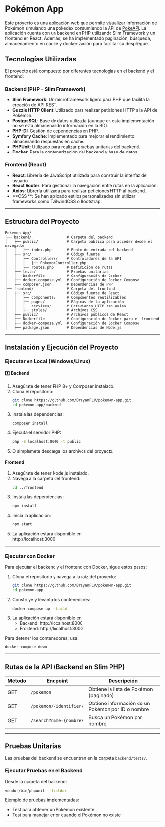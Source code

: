  
# Pokémon App
Este proyecto es una aplicación web que permite visualizar información de Pokémon simulando una pokedex consumiendo la API de [PokeAPI](https://pokeapi.co/). La aplicación cuenta con un backend en PHP utilizando Slim Framework y un frontend en React. Además, se ha implementado paginación, búsqueda, almacenamiento en caché y dockerización para facilitar su despliegue.  

## Tecnologías Utilizadas 
El proyecto está compuesto por diferentes tecnologías en el backend y el frontend:

### Backend (PHP - Slim Framework)
- **Slim Framework**: Un microframework ligero para PHP que facilita la creación de API REST.
- **Guzzle HTTP Client**: Utilizado para realizar peticiones HTTP a la API de Pokémon.
- **PostgreSQL**: Base de datos utilizada (aunque en esta implementación no se está almacenando información en la BD).
- **PHP-DI**: Gestión de dependencias en PHP.
- **Symfony Cache**: Implementado para mejorar el rendimiento almacenando respuestas en caché.
- **PHPUnit**: Utilizado para realizar pruebas unitarias del backend.
- **Docker**: Para la contenerización del backend y base de datos.

### Frontend (React)
- **React**: Librería de JavaScript utilizada para construir la interfaz de usuario.
- **React Router**: Para gestionar la navegación entre rutas en la aplicación.
- **Axios**: Librería utilizada para realizar peticiones HTTP al backend.
- **CSS **: Se han aplicado estilos personalizados sin utilizar frameworks como TailwindCSS o Bootstrap.

---

## **Estructura del Proyecto**  
```
Pokemon-App/
│── backend/                # Carpeta del backend
│   ├── public/             # Carpeta pública para acceder desde el navegador
│   │   ├── index.php       # Punto de entrada del backend
│   ├── src/                # Código fuente
│   │   ├── Controllers/    # Controladores de la API
│   │   │   ├── PokemonController.php
│   │   ├── routes.php      # Definición de rutas
│   ├── tests/              # Pruebas unitarias
│   ├── Dockerfile          # Configuración de Docker
│   ├── docker-compose.yml  # Configuración de Docker Compose
│   ├── composer.json       # Dependencias de PHP
│── frontend/               # Carpeta del frontend
│   ├── src/                # Código fuente de React
│   │   ├── components/     # Componentes reutilizables
│   │   ├── pages/          # Páginas de la aplicación
│   │   ├── services/       # Peticiones HTTP con Axios
│   │   ├── styles/         # Archivos CSS
│   ├── public/             # Archivos públicos de React
│   ├── Dockerfile          # Configuración de Docker para el frontend
│   ├── docker-compose.yml  # Configuración de Docker Compose
│   ├── package.json        # Dependencias de Node.js
```

---

## Instalación y Ejecución del Proyecto

### **Ejecutar en Local (Windows/Linux)**

#### **1️⃣ Backend**
1. Asegúrate de tener PHP 8+ y Composer instalado.
2. Clona el repositorio:
   ```bash
   git clone https://github.com/BrayanFLV/pokemon-app.git
   cd pokemon-app/backend
   ```
3. Instala las dependencias:
   ```bash
   composer install
   ```
4. Ejecuta el servidor PHP:
   ```bash
   php -S localhost:8000 -t public
   ```
5. O simplemete descarga los archivos del proyecto.

#### Frontend
1. Asegúrate de tener Node.js instalado.
2. Navega a la carpeta del frontend:
   ```bash
   cd ../frontend
   ```
3. Instala las dependencias:
   ```bash
   npm install
   ```
4. Inicia la aplicación:
   ```bash
   npm start
   ```
5. La aplicación estará disponible en:  
   http://localhost:3000

---

### Ejecutar con Docker
Para ejecutar el backend y el frontend con Docker, sigue estos pasos:

1. Clona el repositorio y navega a la raíz del proyecto:
   ```bash
   git clone https://github.com/BrayanFLV/pokemon-app.git
   cd pokemon-app
   ```
2. Construye y levanta los contenedores:
   ```bash
   docker-compose up --build
   ```
3. La aplicación estará disponible en:  
   - Backend: http://localhost:8000  
   - Frontend: http://localhost:3000

Para detener los contenedores, usa:
```bash
docker-compose down
```

---

## Rutas de la API (Backend en Slim PHP)
| Método | Endpoint | Descripción |
|--------|----------|-------------|
| GET | `/pokemon` | Obtiene la lista de Pokémon (paginado) |
| GET | `/pokemon/{identifier}` | Obtiene información de un Pokémon por ID o nombre |
| GET | `/search?name={nombre}` | Busca un Pokémon por nombre |

---

## Pruebas Unitarias
Las pruebas del backend se encuentran en la carpeta `backend/tests/`.

### Ejecutar Pruebas en el Backend
Desde la carpeta del backend:
```bash
vendor/bin/phpunit --testdox
```

Ejemplo de pruebas implementadas:
- Test para obtener un Pokémon existente
- Test para manejar error cuando el Pokémon no existe

---

